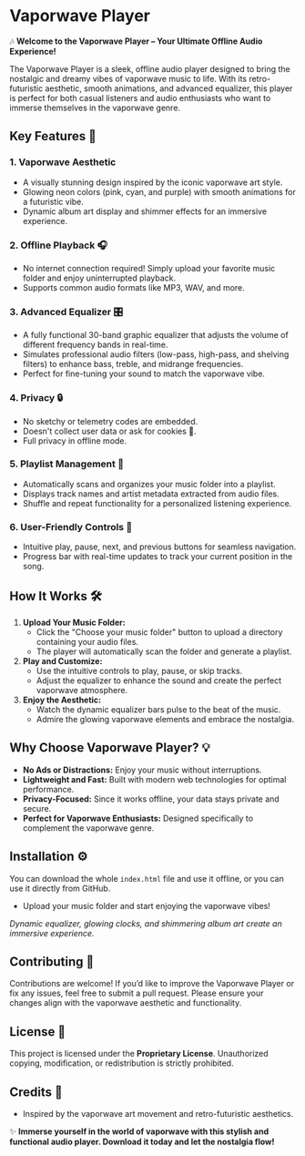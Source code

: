 <h1>Vaporwave Player</h1>

<p>🎶 <strong>Welcome to the Vaporwave Player – Your Ultimate Offline Audio Experience!</strong></p>

<p>The Vaporwave Player is a sleek, offline audio player designed to bring the nostalgic and dreamy vibes of vaporwave music to life. With its retro-futuristic aesthetic, smooth animations, and advanced equalizer, this player is perfect for both casual listeners and audio enthusiasts who want to immerse themselves in the vaporwave genre.</p>

<h2>Key Features 🌟</h2>

<h3>1. Vaporwave Aesthetic</h3>
<ul>
  <li>A visually stunning design inspired by the iconic vaporwave art style.</li>
  <li>Glowing neon colors (pink, cyan, and purple) with smooth animations for a futuristic vibe.</li>
  <li>Dynamic album art display and shimmer effects for an immersive experience.</li>
</ul>

<h3>2. Offline Playback 🎧</h3>
<ul>
  <li>No internet connection required! Simply upload your favorite music folder and enjoy uninterrupted playback.</li>
  <li>Supports common audio formats like MP3, WAV, and more.</li>
</ul>

<h3>3. Advanced Equalizer 🎛️</h3>
<ul>
  <li>A fully functional 30-band graphic equalizer that adjusts the volume of different frequency bands in real-time.</li>
  <li>Simulates professional audio filters (low-pass, high-pass, and shelving filters) to enhance bass, treble, and midrange frequencies.</li>
  <li>Perfect for fine-tuning your sound to match the vaporwave vibe.</li>
</ul>

<h3>4. Privacy 🔒</h3>
<ul>
  <li>No sketchy or telemetry codes are embedded.</li>
  <li>Doesn't collect user data or ask for cookies 🍪.</li>
  <li>Full privacy in offline mode.</li>
</ul>

<h3>5. Playlist Management 📲</h3>
<ul>
  <li>Automatically scans and organizes your music folder into a playlist.</li>
  <li>Displays track names and artist metadata extracted from audio files.</li>
  <li>Shuffle and repeat functionality for a personalized listening experience.</li>
</ul>

<h3>6. User-Friendly Controls 🥰</h3>
<ul>
  <li>Intuitive play, pause, next, and previous buttons for seamless navigation.</li>
  <li>Progress bar with real-time updates to track your current position in the song.</li>
</ul>

<h2>How It Works 🛠️</h2>
<ol>
  <li><strong>Upload Your Music Folder:</strong>
    <ul>
      <li>Click the "Choose your music folder" button to upload a directory containing your audio files.</li>
      <li>The player will automatically scan the folder and generate a playlist.</li>
    </ul>
  </li>
  <li><strong>Play and Customize:</strong>
    <ul>
      <li>Use the intuitive controls to play, pause, or skip tracks.</li>
      <li>Adjust the equalizer to enhance the sound and create the perfect vaporwave atmosphere.</li>
    </ul>
  </li>
  <li><strong>Enjoy the Aesthetic:</strong>
    <ul>
      <li>Watch the dynamic equalizer bars pulse to the beat of the music.</li>
      <li>Admire the glowing vaporwave elements and embrace the nostalgia.</li>
    </ul>
  </li>
</ol>

<h2>Why Choose Vaporwave Player? 💡</h2>
<ul>
  <li><strong>No Ads or Distractions:</strong> Enjoy your music without interruptions.</li>
  <li><strong>Lightweight and Fast:</strong> Built with modern web technologies for optimal performance.</li>
  <li><strong>Privacy-Focused:</strong> Since it works offline, your data stays private and secure.</li>
  <li><strong>Perfect for Vaporwave Enthusiasts:</strong> Designed specifically to complement the vaporwave genre.</li>
</ul>

<h2>Installation ⚙️</h2>
<p>You can download the whole <code>index.html</code> file and use it offline, or you can use it directly from GitHub.</p>
<ul>
  <li>Upload your music folder and start enjoying the vaporwave vibes!</li>
</ul>

<p><em>Dynamic equalizer, glowing clocks, and shimmering album art create an immersive experience.</em></p>

<h2>Contributing 🤝</h2>
<p>Contributions are welcome! If you’d like to improve the Vaporwave Player or fix any issues, feel free to submit a pull request. Please ensure your changes align with the vaporwave aesthetic and functionality.</p>

<h2>License 📜</h2>
<p>This project is licensed under the <strong>Proprietary License</strong>. Unauthorized copying, modification, or redistribution is strictly prohibited.</p>

<h2>Credits 🙏</h2>
<ul>
  <li>Inspired by the vaporwave art movement and retro-futuristic aesthetics.</li>
</ul>

<p>✨ <strong>Immerse yourself in the world of vaporwave with this stylish and functional audio player. Download it today and let the nostalgia flow!</strong></p>
